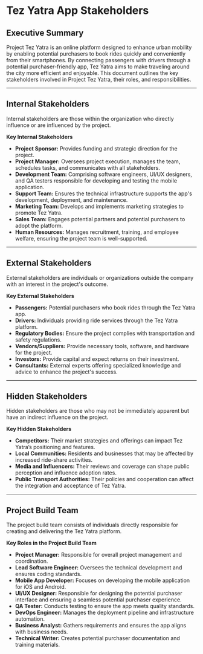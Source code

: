 # Tez Yatra App Stakeholders

## Executive Summary

Project Tez Yatra is an online platform designed to enhance urban mobility by enabling potential purchasers to book rides quickly and conveniently from their smartphones. By connecting passengers with drivers through a potential purchaser-friendly app, Tez Yatra aims to make traveling around the city more efficient and enjoyable. This document outlines the key stakeholders involved in Project Tez Yatra, their roles, and responsibilities.

---

## Internal Stakeholders

Internal stakeholders are those within the organization who directly influence or are influenced by the project.

**Key Internal Stakeholders**

- **Project Sponsor:** Provides funding and strategic direction for the project.
- **Project Manager:** Oversees project execution, manages the team, schedules tasks, and communicates with all stakeholders.
- **Development Team:** Comprising software engineers, UI/UX designers, and QA testers responsible for developing and testing the mobile application.
- **Support Team:** Ensures the technical infrastructure supports the app's development, deployment, and maintenance.
- **Marketing Team:** Develops and implements marketing strategies to promote Tez Yatra.
- **Sales Team:** Engages potential partners and potential purchasers to adopt the platform.
- **Human Resources:** Manages recruitment, training, and employee welfare, ensuring the project team is well-supported.

---

## External Stakeholders

External stakeholders are individuals or organizations outside the company with an interest in the project's outcome.

**Key External Stakeholders**

- **Passengers:** Potential purchasers who book rides through the Tez Yatra app.
- **Drivers:** Individuals providing ride services through the Tez Yatra platform.
- **Regulatory Bodies:** Ensure the project complies with transportation and safety regulations.
- **Vendors/Suppliers:** Provide necessary tools, software, and hardware for the project.
- **Investors:** Provide capital and expect returns on their investment.
- **Consultants:** External experts offering specialized knowledge and advice to enhance the project's success.

---

## Hidden Stakeholders

Hidden stakeholders are those who may not be immediately apparent but have an indirect influence on the project.

**Key Hidden Stakeholders**

- **Competitors:** Their market strategies and offerings can impact Tez Yatra’s positioning and features.
- **Local Communities:** Residents and businesses that may be affected by increased ride-share activities.
- **Media and Influencers:** Their reviews and coverage can shape public perception and influence adoption rates.
- **Public Transport Authorities:** Their policies and cooperation can affect the integration and acceptance of Tez Yatra.

---

## Project Build Team

The project build team consists of individuals directly responsible for creating and delivering the Tez Yatra platform.

**Key Roles in the Project Build Team**

- **Project Manager:** Responsible for overall project management and coordination.
- **Lead Software Engineer:** Oversees the technical development and ensures coding standards.
- **Mobile App Developer:** Focuses on developing the mobile application for iOS and Android.
- **UI/UX Designer:** Responsible for designing the potential purchaser interface and ensuring a seamless potential purchaser experience.
- **QA Tester:** Conducts testing to ensure the app meets quality standards.
- **DevOps Engineer:** Manages the deployment pipeline and infrastructure automation.
- **Business Analyst:** Gathers requirements and ensures the app aligns with business needs.
- **Technical Writer:** Creates potential purchaser documentation and training materials.
